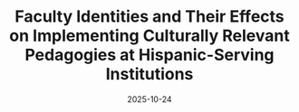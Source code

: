 ---
title: "Faculty Identities and Their Effects on Implementing Culturally Relevant Pedagogies at Hispanic-Serving Institutions"
collection: publications
permalink: /publication/hsi_faculty_interviews_race
excerpt: 'excerpt'
date: 2025-10-24
venue: 'Proceedings of the 3rd ACM Global Computing Education Conference (CompEd)'
citation: <b>Ismael Villegas Molina</b>, Emma Hogan, Nawab Mulla, Josue Martinez, Bill Griswold, Leo Porter, and Adalbert Gerald Soosai Raj. 2025. Faculty Identities and Their Effects on Implementing Culturally Relevant Pedagogies at Hispanic-Serving Institutions. Proceedings of the 3rd ACM Global Computing Education Conference (CompEd). (October 2025). <a href="https://doi.org/10.1145/3736181.3747163"> https://doi.org/10.1145/3736181.3747163</a>
---